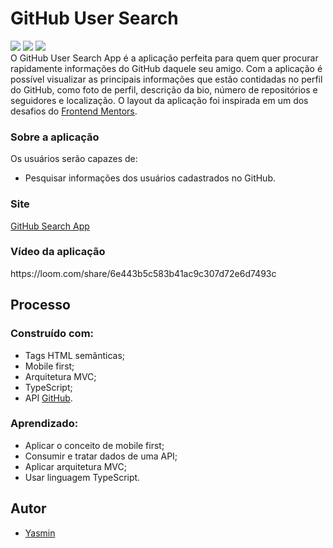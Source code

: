 # GitHub User Search
 <div>
 <img src="https://img.shields.io/badge/-HTML-orange" target="_blank">
 <img src="https://img.shields.io/badge/-CSS-blue" target="_blank">
 <img src="https://img.shields.io/badge/-TypeScript-blue" target="_blank">
 </div>
 O GitHub User Search App é a aplicação perfeita para quem quer procurar rapidamente informações do GitHub daquele seu amigo. Com a aplicação é possível visualizar as principais informações que estão contidadas no perfil do GitHub, como foto de perfil, descrição da bio, número de repositórios e seguidores e localização. O layout da aplicação foi inspirada em um dos desafios do <a href="https://www.frontendmentor.io/challenges/github-user-search-app-Q09YOgaH6" target="_blank">Frontend Mentors</a>.
 
 <h3>Sobre a aplicação</h3>
 <p>Os usuários serão capazes de:</p>
 <ul>
 <li>Pesquisar informações dos usuários cadastrados no GitHub.</li>
 </ul>
 <h3>Site</h3>
 <a href="https://yasmingonc.github.io/github-user/dist/index.html" target="_blank">GitHub Search App</a>
 <h3>Vídeo da aplicação</h3>
 https://loom.com/share/6e443b5c583b41ac9c307d72e6d7493c
 
 <h2> Processo </h2>
 <h3>Construído com:</h3>
 <ul>
 <li>Tags HTML semânticas;</li>
 <li>Mobile first;</li>
 <li>Arquitetura MVC;</li>
 <li>TypeScript;</li>
 <li>API <a href="https://docs.github.com/en/rest/users#get-a-user" target="_blank">GitHub</a>.</li>
 </ul>
 <h3>Aprendizado:</h3>
 <ul>
 <li>Aplicar o conceito de mobile first;</li>
 <li>Consumir e tratar dados de uma API;</li>
 <li>Aplicar arquitetura MVC;</li>
 <li>Usar linguagem TypeScript.</li>
 </ul>
 <h2> Autor </h2>
 <ul>
 <li><a href="https://www.linkedin.com/in/yasmin-goncalves/" target="_blank">Yasmin</a></li>
 </ul>

